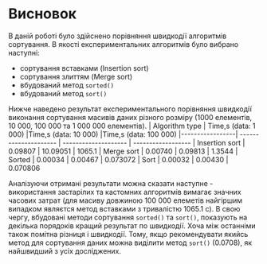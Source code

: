 # Висновок
В даній роботі було здійснено порівняння швидкодії алгоритмів сортування. В якості експериментальних алгоритмів було вибрано наступні:

- сортування вставками (Insertion sort)
- сортування злиттям (Merge sort)
- вбудований метод `sorted()`
- вбудований метод `sort()`

Нижче наведено результат експериментального порівняння швидкодії виконання сортування масивів даних різного розміру (1000 елементів, 10 000, 100 000 та 1 000 000 елементів).
|  Algorithm type |  Time,s (data: 1 000) |Time,s (data: 10 000) |Time,s (data: 100 000)
|-----------------| --------------------- | -------------------- | ------------------
|  Insertion sort | 0.09807               | 10.09051             | 1065.1
|  Merge sort     | 0.00740               | 0.09813              | 1.3544
|  Sorted         | 0.00034               | 0.00467              | 0.073072
|  Sort           | 0.00032               | 0.00430              | 0.070806


Аналізуючи отримані результати можна сказати наступне - використання застарілих та кастомних алгоритмів вимагає значних часових затрат (для масиву довжиною 100 000 елеметів найгіршим випадком являєтся метод вставками з тривалістю 1065.1 с). В свою чергу, вбудовані методи сортування `sorted()` та `sort()`, показують на декілька порядоків кращий результат по швидкодії. Хоча між останніми також помітна різниця і швидкодії. Тому, якщо рекомендувати якийсь метод для сортування даних можна виділити метод `sort()` (0.0708), як найшвидший з усіх досліджених.
